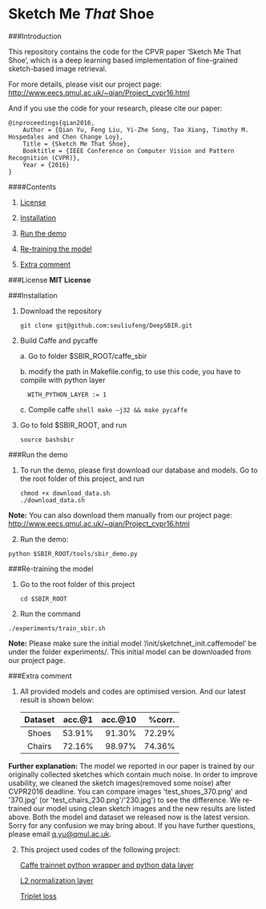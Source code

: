 # Sketch Me *That* Shoe


###Introduction

This repository contains the code for the CPVR paper ‘Sketch Me That Shoe’, which is a deep learning based implementation of fine-grained sketch-based image retrieval. 

For more details, please visit our project page:
http://www.eecs.qmul.ac.uk/~qian/Project_cvpr16.html

And if you use the code for your research, please cite our paper:

	@inproceedings{qian2016,
	    Author = {Qian Yu, Feng Liu, Yi-Zhe Song, Tao Xiang, Timothy M. Hospedales and Chen Change Loy},
	    Title = {Sketch Me That Shoe},
	    Booktitle = {IEEE Conference on Computer Vision and Pattern Recognition (CVPR)},
	    Year = {2016}
	}

	
####Contents

1. [License](#license)

2. [Installation](#installation)

3. [Run the demo](#run-the-demo)

4. [Re-training the model](#re-training-the-model)

5. [Extra comment](#extra-comment)

###License
**MIT License**

###Installation
1. Download the repository

	```shell
	git clone git@github.com:seuliufeng/DeepSBIR.git
	```

2. Build Caffe and pycaffe

	a. Go to folder $SBIR_ROOT/caffe_sbir

	b. modify the path in Makefile.config, to use this code, you have to compile with python layer
	```make
	  WITH_PYTHON_LAYER := 1
	```

	c. Compile caffe 
	```shell make –j32 && make pycaffe```

3. Go to fold $SBIR_ROOT, and run
	```shell
	source bashsbir
	```

###Run the demo

1. To run the demo, please first download our database and models. Go to the root folder of this project, and run

	``` shell
	chmod +x download_data.sh
	./download_data.sh
	```
**Note:** You can also download them manually from our project page: http://www.eecs.qmul.ac.uk/~qian/Project_cvpr16.html

2. Run the demo:

```shell
python $SBIR_ROOT/tools/sbir_demo.py
```

###Re-training the model
1. Go to the root folder of this project

	``` shell
	cd $SBIR_ROOT
	```

2. Run the command

```shell
./experiments/train_sbir.sh
```
**Note:** Please make sure the initial model ‘/init/sketchnet_init.caffemodel’ be under the folder experiments/. This initial model can be downloaded from our project page. 
	
###Extra comment
1. All provided models and codes are optimised version. And our latest result is shown below:

   | Dataset |	acc.@1	|  acc.@10 |   %corr.  |
   |:-------:|:--------:| --------:| ---------:|
   | Shoes   | 53.91%	| 91.30%   | 72.29%    |
   | Chairs  | 72.16%	| 98.97%   | 74.36%    |
   
**Further explanation:** The model we reported in our paper is trained by our originally collected sketches which contain much noise. In order to improve usability, we cleaned the sketch images(removed some noise) after CVPR2016 deadline. You can compare images 'test_shoes_370.png' and '370.jpg' (or 'test_chairs_230.png'/'230.jpg') to see the difference. We re-trained our model using clean sketch images and the new results are listed above. Both the model and dataset we released now is the latest version. Sorry for any confusion we may bring about. If you have further questions, please email q.yu@qmul.ac.uk.

2. This project used codes of the following project:

   [Caffe trainnet python wrapper and python data layer](https://github.com/rbgirshick/fast-rcnn)

   [L2 normalization layer](https://github.com/happynear/caffe-windows)
   
   [Triplet loss](http://blog.csdn.net/tangwei2014/article/details/46812153)

